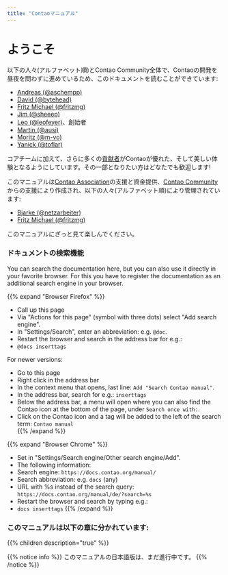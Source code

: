 ```yaml
---
title: "Contaoマニュアル"
---
```


# ようこそ

以下の人々(アルファベット順)とContao Community全体で、Contaoの開発を昼夜を問わずに進めているため、このドキュメントを読むことができています:

- [Andreas (@aschempp)](https://github.com/aschempp)
- [David (@bytehead)](https://github.com/bytehead)
- [Fritz Michael (@fritzmg)](https://github.com/fritzmg)
- [Jim (@sheeep)](https://github.com/sheeep)
- [Leo (@leofeyer)](https://github.com/leofeyer)、創始者
- [Martin (@ausi)](https://github.com/ausi)
- [Moritz (@m-vo)](https://github.com/m-vo)
- [Yanick (@toflar)](https://github.com/toflar)

コアチームに加えて、さらに多くの[貢献者](https://github.com/contao/contao/graphs/contributors)がContaoが優れた、そして美しい体験となるようにしています。その一部となりたい方はどなたでも歓迎します!

このマニュアルは[Contao Association](https://association.contao.org/)の支援と資金提供、[Contao Community](https://github.com/contao/docs/graphs/contributors)からの支援により作成され、以下の人々(アルファベット順)により管理されています:

- [Bjarke (@netzarbeiter)](https://github.com/netzarbeiter)
- [Fritz Michael (@fritzmg)](https://github.com/fritzmg)

このマニュアルにざっと見て楽しんでください。

### ドキュメントの検索機能

You can search the documentation here, but you can also use it directly in your favorite browser. For this you have to
register the documentation as an additional search engine in your browser.

{{% expand "Browser Firefox" %}}
- Call up this page
- Via "Actions for this page" (symbol with three dots) select "Add search engine".
- In "Settings/Search", enter an abbreviation: e.g. `@doc`.
- Restart the browser and search in the address bar for e.g.:
- `@docs inserttags`

For newer versions:  
- Go to this page  
- Right click in the address bar  
- In the context menu that opens, last line: `Add "Search Contao manual"`.  
- In the address bar, search for e.g.: `inserttags`  
- Below the address bar, a menu will open where you can also find the Contao icon at the bottom of the page, under `Search once with:`.  
- Click on the Contao icon and a tag will be added to the left of the search term: `Contao manual`  
{{% /expand %}}

{{% expand "Browser Chrome" %}}
- Set in "Settings/Search engine/Other search engine/Add".
- The following information:
- Search engine: `https://docs.contao.org/manual/`
- Search abbreviation: e.g. `docs` (any)
- URL with %s instead of the search query: `https://docs.contao.org/manual/de/?search=%s`
- Restart the browser and search by typing e.g.: 
- `docs inserttags`
{{% /expand %}}


### このマニュアルは以下の章に分かれています:

{{% children description="true" %}}


{{% notice info %}}
このマニュアルの日本語版は、まだ進行中です。
{{% /notice %}}
